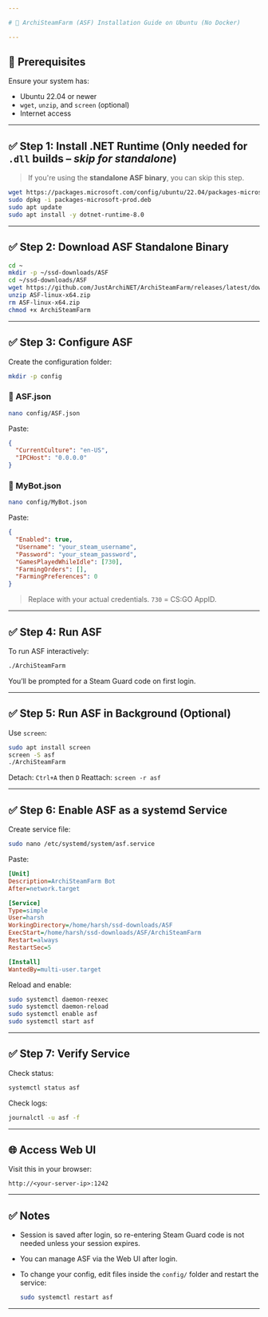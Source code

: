 ```yaml
---

# 📘 ArchiSteamFarm (ASF) Installation Guide on Ubuntu (No Docker)

---
```


## 📌 Prerequisites

Ensure your system has:

* Ubuntu 22.04 or newer
* `wget`, `unzip`, and `screen` (optional)
* Internet access

---

## ✅ Step 1: Install .NET Runtime (Only needed for `.dll` builds – *skip for standalone*)

> If you're using the **standalone ASF binary**, you can skip this step.

```bash
wget https://packages.microsoft.com/config/ubuntu/22.04/packages-microsoft-prod.deb -O packages-microsoft-prod.deb
sudo dpkg -i packages-microsoft-prod.deb
sudo apt update
sudo apt install -y dotnet-runtime-8.0
```

---

## ✅ Step 2: Download ASF Standalone Binary

```bash
cd ~
mkdir -p ~/ssd-downloads/ASF
cd ~/ssd-downloads/ASF
wget https://github.com/JustArchiNET/ArchiSteamFarm/releases/latest/download/ASF-linux-x64.zip
unzip ASF-linux-x64.zip
rm ASF-linux-x64.zip
chmod +x ArchiSteamFarm
```

---

## ✅ Step 3: Configure ASF

Create the configuration folder:

```bash
mkdir -p config
```

### 🔹 ASF.json

```bash
nano config/ASF.json
```

Paste:

```json
{
  "CurrentCulture": "en-US",
  "IPCHost": "0.0.0.0"
}
```

### 🔹 MyBot.json

```bash
nano config/MyBot.json
```

Paste:

```json
{
  "Enabled": true,
  "Username": "your_steam_username",
  "Password": "your_steam_password",
  "GamesPlayedWhileIdle": [730],
  "FarmingOrders": [],
  "FarmingPreferences": 0
}
```

> Replace with your actual credentials. `730` = CS\:GO AppID.

---

## ✅ Step 4: Run ASF

To run ASF interactively:

```bash
./ArchiSteamFarm
```

You’ll be prompted for a Steam Guard code on first login.

---

## ✅ Step 5: Run ASF in Background (Optional)

Use `screen`:

```bash
sudo apt install screen
screen -S asf
./ArchiSteamFarm
```

Detach: `Ctrl+A` then `D`
Reattach: `screen -r asf`

---

## ✅ Step 6: Enable ASF as a systemd Service

Create service file:

```bash
sudo nano /etc/systemd/system/asf.service
```

Paste:

```ini
[Unit]
Description=ArchiSteamFarm Bot
After=network.target

[Service]
Type=simple
User=harsh
WorkingDirectory=/home/harsh/ssd-downloads/ASF
ExecStart=/home/harsh/ssd-downloads/ASF/ArchiSteamFarm
Restart=always
RestartSec=5

[Install]
WantedBy=multi-user.target
```

Reload and enable:

```bash
sudo systemctl daemon-reexec
sudo systemctl daemon-reload
sudo systemctl enable asf
sudo systemctl start asf
```

---

## ✅ Step 7: Verify Service

Check status:

```bash
systemctl status asf
```

Check logs:

```bash
journalctl -u asf -f
```

---

## 🌐 Access Web UI

Visit this in your browser:

```
http://<your-server-ip>:1242
```

---

## ✅ Notes

* Session is saved after login, so re-entering Steam Guard code is not needed unless your session expires.
* You can manage ASF via the Web UI after login.
* To change your config, edit files inside the `config/` folder and restart the service:

  ```bash
  sudo systemctl restart asf
  ```

---
